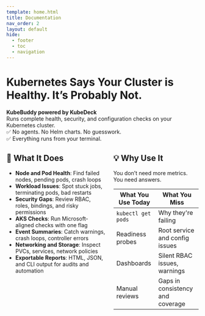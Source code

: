 ```yaml
---
template: home.html
title: Documentation
nav_order: 2
layout: default
hide:
  - footer
  - toc
  - navigation
---
```


# Kubernetes Says Your Cluster is Healthy. It’s Probably Not.
<div class="hero">
  <strong>KubeBuddy powered by KubeDeck</strong><br>
  Runs complete health, security, and configuration checks on your Kubernetes cluster.<br>
  ✅ No agents. No Helm charts. No guesswork.<br>
  ✅ Everything runs from your terminal.
</div> 

<div class="columns"><div class="column">

<h2>🚀 What It Does</h2> 
<ul>
  <li><strong>Node and Pod Health</strong>: Find failed nodes, pending pods, crash loops</li>
  <li><strong>Workload Issues</strong>: Spot stuck jobs, terminating pods, bad restarts</li>
  <li><strong>Security Gaps</strong>: Review RBAC, roles, bindings, and risky permissions</li>
  <li><strong>AKS Checks</strong>: Run Microsoft-aligned checks with one flag</li>
  <li><strong>Event Summaries</strong>: Catch warnings, crash loops, controller errors</li>
  <li><strong>Networking and Storage</strong>: Inspect PVCs, services, network policies</li>
  <li><strong>Exportable Reports</strong>: HTML, JSON, and CLI output for audits and automation</li>
</ul>

</div>   
<div class="column">   

<h2>💡 Why Use It</h2> 
<p>You don’t need more metrics. You need answers.</p>

<table class="landing-table">
  <thead>
    <tr>
      <th>What You Use Today</th>
      <th>What You Miss</th>
    </tr>
  </thead>
  <tbody>
    <tr>
      <td><code>kubectl get pods</code></td>
      <td>Why they're failing</td>
    </tr>
    <tr>
      <td>Readiness probes</td>
      <td>Root service and config issues</td>
    </tr>
    <tr>
      <td>Dashboards</td>
      <td>Silent RBAC issues, warnings</td>
    </tr>
    <tr>
      <td>Manual reviews</td>
      <td>Gaps in consistency and coverage</td>
    </tr>
  </tbody>
</table>
</div>
</div>